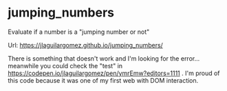 # jumping_numbers
Evaluate if a number is a "jumping number or not"

Url: https://jlaguilargomez.github.io/jumping_numbers/

There is something that doesn't work and I'm looking for the error... meanwhile you could check the "test" in https://codepen.io/jlaguilargomez/pen/ymrEmw?editors=1111 . 
I'm proud of this code because it was one of my first web with DOM interaction.
